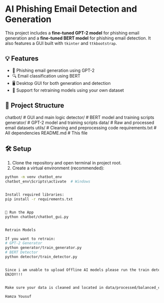 # AI Phishing Email Detection and Generation

This project includes a **fine-tuned GPT-2 model** for phishing email generation and a **fine-tuned BERT model** for phishing email detection. It also features a GUI built with `tkinter` and `ttkbootstrap`.

## 💡 Features

- 🧠 Phishing email generation using GPT-2
- 🔍 Email classification using BERT
- 🖥 Desktop GUI for both generation and detection
- 🧪 Support for retraining models using your own dataset

## 📁 Project Structure



chatbot/ # GUI and main logic
detector/ # BERT model and training scripts
generator/ # GPT-2 model and training scripts
data/ # Raw and processed email datasets
utils/ # Cleaning and preprocessing code
requirements.txt # All dependencies
README.md # This file



## 🛠 Setup

1. Clone the repository and open terminal in project root.
2. Create a virtual environment (recommended):

```bash
python -m venv chatbot_env
chatbot_env\Scripts\activate  # Windows


Install required libraries:
pip install -r requirements.txt


🚀 Run the App
python chatbot/chatbot_gui.py


Retrain Models

If you want to retrain:
# GPT-2 Generator
python generator/train_generator.py
# BERT Detector
python detector/train_detector.py


Since i am unable to upload Offline AI models please run the train detector and train generator python codes before the Main code so that the Ai models can be trained and saved online and feel free to use the data i have given or pick one from kaggel 
ENJOY!!!


Make sure your data is cleaned and located in data/processed/balanced_cleaned_emails.csv

Hamza Yousuf 


